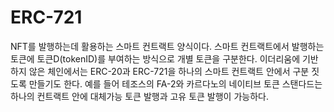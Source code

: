 # ERC-721

NFT를 발행하는데 활용하는 스마트 컨트랙트 양식이다. 스마트 컨트랙트에서 발행하는 토큰에 토큰D(tokenID)를 부여하는 방식으로 개별 토큰을 구분한다. 이더리움에 기반하지 않은 체인에서는 ERC-20과 ERC-721을 하나의 스마트 컨트랙트 안에서 구분 짓도록 만들기도 한다. 예를 들어 테조스의 FA-2와 카르다노의 네이티브 토큰 스탠다드는 하나의 컨트랙트 안에 대체가능 토큰 발행과 고유 토큰 발행이 가능하다.
